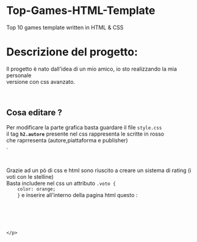 # Top-Games-HTML-Template
Top 10 games template written in HTML &amp; CSS

<h1> Descrizione del progetto:</h1>

<p>
  Il progetto è nato dall'idea di un mio amico, io sto realizzando la mia personale<br>
  versione con css avanzato.
  </p>
  
  <br>
  
  <h2>Cosa editare ?</h2>
  
 <p>
  Per modificare la parte grafica basta guardare il file <code>style.css</code> <br>
  il tag <strong><code>h2.autore</code></strong> presente nel css rappresenta le scritte in rosso<br>
  che raprresenta (autore,piattaforma e publisher) <br>.
  </p>
  <br>
  
  <p>
  Grazie ad un pò di css e html sono riuscito a creare un sistema di rating (i voti con le stelline) <br>
  Basta includere nel css un attributo
  <code>.voto {
    color: orange;
    }</code>  e inserire all'interno della pagina html questo : <br>
  
  <code><span class="fa fa-star voto"></span>
    <span class="fa fa-star voto"></span>
    <span class="fa fa-star voto"></span>
    <span class="fa fa-star voto"></span>
    <span class="fa fa-star"></span></code>
    
    </p>

  
